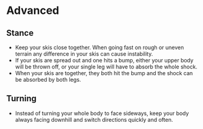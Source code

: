 # Advanced
## Stance
* Keep your skis close together. When going fast on rough or uneven terrain any difference in your skis can cause instability.
* If your skis are spread out and one hits a bump, either your upper body will be thrown off, or your single leg will have to absorb the whole shock.
* When your skis are together, they both hit the bump and the shock can be absorbed by both legs.
## Turning
* Instead of turning your whole body to face sideways, keep your body always facing downhill and switch directions quickly and often.
